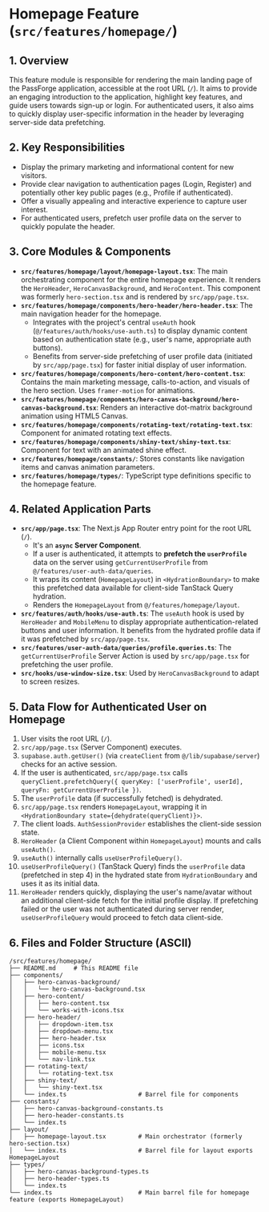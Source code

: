 
# Homepage Feature (`src/features/homepage/`)

## 1. Overview

This feature module is responsible for rendering the main landing page of the PassForge application, accessible at the root URL (`/`). It aims to provide an engaging introduction to the application, highlight key features, and guide users towards sign-up or login. For authenticated users, it also aims to quickly display user-specific information in the header by leveraging server-side data prefetching.

## 2. Key Responsibilities

*   Display the primary marketing and informational content for new visitors.
*   Provide clear navigation to authentication pages (Login, Register) and potentially other key public pages (e.g., Profile if authenticated).
*   Offer a visually appealing and interactive experience to capture user interest.
*   For authenticated users, prefetch user profile data on the server to quickly populate the header.

## 3. Core Modules & Components

*   **`src/features/homepage/layout/homepage-layout.tsx`**: The main orchestrating component for the entire homepage experience. It renders the `HeroHeader`, `HeroCanvasBackground`, and `HeroContent`. This component was formerly `hero-section.tsx` and is rendered by `src/app/page.tsx`.
*   **`src/features/homepage/components/hero-header/hero-header.tsx`**: The main navigation header for the homepage.
    *   Integrates with the project's central `useAuth` hook (`@/features/auth/hooks/use-auth.ts`) to display dynamic content based on authentication state (e.g., user's name, appropriate auth buttons).
    *   Benefits from server-side prefetching of user profile data (initiated by `src/app/page.tsx`) for faster initial display of user information.
*   **`src/features/homepage/components/hero-content/hero-content.tsx`**: Contains the main marketing message, calls-to-action, and visuals of the hero section. Uses `framer-motion` for animations.
*   **`src/features/homepage/components/hero-canvas-background/hero-canvas-background.tsx`**: Renders an interactive dot-matrix background animation using HTML5 Canvas.
*   **`src/features/homepage/components/rotating-text/rotating-text.tsx`**: Component for animated rotating text effects.
*   **`src/features/homepage/components/shiny-text/shiny-text.tsx`**: Component for text with an animated shine effect.
*   **`src/features/homepage/constants/`**: Stores constants like navigation items and canvas animation parameters.
*   **`src/features/homepage/types/`**: TypeScript type definitions specific to the homepage feature.

## 4. Related Application Parts

*   **`src/app/page.tsx`**: The Next.js App Router entry point for the root URL (`/`).
    *   It's an **`async` Server Component**.
    *   If a user is authenticated, it attempts to **prefetch the `userProfile`** data on the server using `getCurrentUserProfile` from `@/features/user-auth-data/queries`.
    *   It wraps its content (`HomepageLayout`) in `<HydrationBoundary>` to make this prefetched data available for client-side TanStack Query hydration.
    *   Renders the `HomepageLayout` from `@/features/homepage/layout`.
*   **`src/features/auth/hooks/use-auth.ts`**: The `useAuth` hook is used by `HeroHeader` and `MobileMenu` to display appropriate authentication-related buttons and user information. It benefits from the hydrated profile data if it was prefetched by `src/app/page.tsx`.
*   **`src/features/user-auth-data/queries/profile.queries.ts`**: The `getCurrentUserProfile` Server Action is used by `src/app/page.tsx` for prefetching the user profile.
*   **`src/hooks/use-window-size.tsx`**: Used by `HeroCanvasBackground` to adapt to screen resizes.

## 5. Data Flow for Authenticated User on Homepage

1.  User visits the root URL (`/`).
2.  `src/app/page.tsx` (Server Component) executes.
3.  `supabase.auth.getUser()` (via `createClient` from `@/lib/supabase/server`) checks for an active session.
4.  If the user is authenticated, `src/app/page.tsx` calls `queryClient.prefetchQuery({ queryKey: ['userProfile', userId], queryFn: getCurrentUserProfile })`.
5.  The `userProfile` data (if successfully fetched) is dehydrated.
6.  `src/app/page.tsx` renders `HomepageLayout`, wrapping it in `<HydrationBoundary state={dehydrate(queryClient)}>`.
7.  The client loads. `AuthSessionProvider` establishes the client-side session state.
8.  `HeroHeader` (a Client Component within `HomepageLayout`) mounts and calls `useAuth()`.
9.  `useAuth()` internally calls `useUserProfileQuery()`.
10. `useUserProfileQuery()` (TanStack Query) finds the `userProfile` data (prefetched in step 4) in the hydrated state from `HydrationBoundary` and uses it as its initial data.
11. `HeroHeader` renders quickly, displaying the user's name/avatar without an additional client-side fetch for the initial profile display. If prefetching failed or the user was not authenticated during server render, `useUserProfileQuery` would proceed to fetch data client-side.

## 6. Files and Folder Structure (ASCII)

```
/src/features/homepage/
├── README.md     # This README file
├── components/
│   ├── hero-canvas-background/
│   │   └── hero-canvas-background.tsx
│   ├── hero-content/
│   │   ├── hero-content.tsx
│   │   └── works-with-icons.tsx
│   ├── hero-header/
│   │   ├── dropdown-item.tsx
│   │   ├── dropdown-menu.tsx
│   │   ├── hero-header.tsx
│   │   ├── icons.tsx
│   │   ├── mobile-menu.tsx
│   │   └── nav-link.tsx
│   ├── rotating-text/
│   │   └── rotating-text.tsx
│   ├── shiny-text/
│   │   └── shiny-text.tsx
│   └── index.ts                    # Barrel file for components
├── constants/
│   ├── hero-canvas-background-constants.ts
│   ├── hero-header-constants.ts
│   └── index.ts
├── layout/
│   ├── homepage-layout.tsx         # Main orchestrator (formerly hero-section.tsx)
│   └── index.ts                    # Barrel file for layout exports HomepageLayout
├── types/
│   ├── hero-canvas-background-types.ts
│   ├── hero-header-types.ts
│   └── index.ts
└── index.ts                        # Main barrel file for homepage feature (exports HomepageLayout)
```
